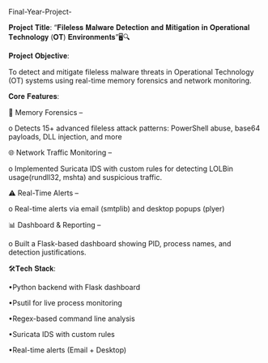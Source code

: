 Final-Year-Project-

𝐏𝐫𝐨𝐣𝐞𝐜𝐭 𝐓𝐢𝐭𝐥𝐞: “𝐅𝐢𝐥𝐞𝐥𝐞𝐬𝐬 𝐌𝐚𝐥𝐰𝐚𝐫𝐞 𝐃𝐞𝐭𝐞𝐜𝐭𝐢𝐨𝐧 𝐚𝐧𝐝 𝐌𝐢𝐭𝐢𝐠𝐚𝐭𝐢𝐨𝐧 𝐢𝐧 𝐎𝐩𝐞𝐫𝐚𝐭𝐢𝐨𝐧𝐚𝐥 𝐓𝐞𝐜𝐡𝐧𝐨𝐥𝐨𝐠𝐲 (𝐎𝐓) 𝐄𝐧𝐯𝐢𝐫𝐨𝐧𝐦𝐞𝐧𝐭𝐬”🖥️🔍


𝐏𝐫𝐨𝐣𝐞𝐜𝐭 𝐎𝐛𝐣𝐞𝐜𝐭𝐢𝐯𝐞:

To detect and mitigate fileless malware threats in Operational Technology (OT) systems using real-time memory forensics and network monitoring.

𝐂𝐨𝐫𝐞 𝐅𝐞𝐚𝐭𝐮𝐫𝐞𝐬:

🧠 Memory Forensics –

 o Detects 15+ advanced fileless attack patterns: PowerShell abuse, 
 base64 payloads, DLL injection, and more

🌐 Network Traffic Monitoring –

 o Implemented Suricata IDS with custom rules for detecting LOLBin 
 usage(rundll32, mshta) and suspicious traffic.

⚠️ Real-Time Alerts –

 o Real-time alerts via email (smtplib) and desktop popups (plyer)

📊 Dashboard & Reporting –

 o Built a Flask-based dashboard showing PID, process names, and 
 detection justifications.

🛠️𝐓𝐞𝐜𝐡 𝐒𝐭𝐚𝐜𝐤:

•Python backend with Flask dashboard

•Psutil for live process monitoring

•Regex-based command line analysis

•Suricata IDS with custom rules

•Real-time alerts (Email + Desktop)

